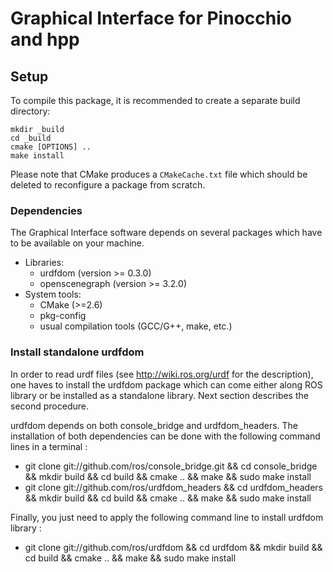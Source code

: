 Graphical Interface for Pinocchio and hpp
=========================================

Setup
-----

To compile this package, it is recommended to create a separate build
directory:

    mkdir _build
    cd _build
    cmake [OPTIONS] ..
    make install

Please note that CMake produces a `CMakeCache.txt` file which should
be deleted to reconfigure a package from scratch.


### Dependencies

The Graphical Interface software depends on several packages which
have to be available on your machine.

 - Libraries:
   - urdfdom (version >= 0.3.0)
   - openscenegraph (version >= 3.2.0)
 - System tools:
   - CMake (>=2.6)
   - pkg-config
   - usual compilation tools (GCC/G++, make, etc.)
 
### Install standalone urdfdom

In order to read urdf files (see http://wiki.ros.org/urdf for the description), one haves to install the urdfdom package which can come either along ROS library or be installed as a standalone library. Next section describes the second procedure.

urdfdom depends on both console_bridge and urdfdom_headers. The installation of both dependencies can be done with the following command lines in a terminal :
  - git clone git://github.com/ros/console_bridge.git && cd console_bridge && mkdir build && cd build && cmake .. && make && sudo make install
  - git clone git://github.com/ros/urdfdom_headers && cd urdfdom_headers && mkdir build && cd build && cmake .. && make && sudo make install
    
Finally, you just need to apply the following command line to install urdfdom library :
  - git clone git://github.com/ros/urdfdom && cd urdfdom && mkdir build && cd build && cmake .. && make && sudo make install

